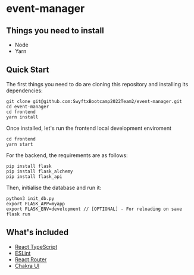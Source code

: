# event-manager

## Things you need to install
- Node
- Yarn

## Quick Start
The first things you need to do are cloning this repository and installing its dependencies:

```
git clone git@github.com:SwyftxBootcamp2022Team2/event-manager.git
cd event-manager
cd frontend
yarn install
```

Once installed, let's run the frontend local development enviroment
```
cd frontend
yarn start
```

For the backend, the requirements are as follows:
```
pip install flask
pip install flask_alchemy
pip install flask_api 
```

Then, initialise the database and run it:
```
python3 init_db.py
export FLASK_APP=myapp
export FLASK_ENV=development // [OPTIONAL] - For reloading on save
flask run
```

## What's included
- [React TypeScript](https://www.typescriptlang.org/docs/handbook/react.html)
- [ESLint](https://eslint.org/docs/latest/)
- [React Router](https://reactrouter.com/docs/en/v6)
- [Chakra UI](https://chakra-ui.com/)
